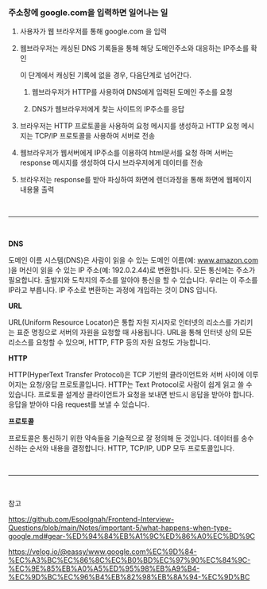 ### 주소창에 google.com을 입력하면 일어나는 일

1. 사용자가 웹 브라우저를 통해 google.com 을 입력

2. 웹브라우저는 캐싱된 DNS 기록들을 통해 해당 도메인주소와 대응하는 IP주소를 확인

   이 단계에서 캐싱된 기록에 없을 경우, 다음단계로 넘어간다.

   1. 웹브라우저가 HTTP를 사용하여 DNS에게 입력된 도메인 주소를 요청

   2. DNS가 웹브라우저에게 찾는 사이트의 IP주소를 응답

3. 브라우저는 HTTP 프로토콜을 사용하여 요청 메시지를 생성하고 HTTP 요청 메시지는 TCP/IP 프로토콜을 사용하여 서버로 전송

4. 웹브라우저가 웹서버에게 IP주소를 이용하여 html문서를 요청 하며 서버는 response 메시지를 생성하여 다시 브라우저에게 데이터를 전송

5. 브라우저는 response를 받아 파싱하여 화면에 렌더과정을 통해 화면에 웹페이지 내용물 출력

<br/>
<hr/>
<br/>

**DNS**

도메인 이름 시스템(DNS)은 사람이 읽을 수 있는 도메인 이름(예: www.amazon.com )을 머신이 읽을 수 있는 IP 주소(예: 192.0.2.44)로 변환합니다. 모든 통신에는 주소가 필요합니다. 출발지와 도착지의 주소를 알아야 통신을 할 수 있습니다. 우리는 이 주소를 IP라고 부릅니다. IP 주소로 변환하는 과정에 개입하는 것이 DNS 입니다.

**URL**

URL(Uniform Resource Locator)은 통합 자원 지시자로 인터넷의 리소스를 가리키는 표준 명칭으로 서버의 자원을 요청할 때 사용됩니다. URL을 통해 인터넷 상의 모든 리소스를 요청할 수 있으며, HTTP, FTP 등의 자원 요청도 가능합니다.

**HTTP**

HTTP(HyperText Transfer Protocol)은 TCP 기반의 클라이언트와 서버 사이에 이루어지는 요청/응답 프로토콜입니다. HTTP는 Text Protocol로 사람이 쉽게 읽고 쓸 수 있습니다. 프로토콜 설계상 클라이언트가 요청을 보내면 반드시 응답을 받아야 합니다. 응답을 받아야 다음 request를 보낼 수 있습니다.

**프로토콜**

프로토콜은 통신하기 위한 약속들을 기술적으로 잘 정의해 둔 것입니다. 데이터를 송수신하는 순서와 내용을 결정합니다. HTTP, TCP/IP, UDP 모두 프로토콜입니다.

<br/>
<hr/>
<br/>

참고 <br/>

https://github.com/Esoolgnah/Frontend-Interview-Questions/blob/main/Notes/important-5/what-happens-when-type-google.md#gear-%ED%94%84%EB%A1%9C%ED%86%A0%EC%BD%9C

https://velog.io/@eassy/www.google.com%EC%9D%84-%EC%A3%BC%EC%86%8C%EC%B0%BD%EC%97%90%EC%84%9C-%EC%9E%85%EB%A0%A5%ED%95%98%EB%A9%B4-%EC%9D%BC%EC%96%B4%EB%82%98%EB%8A%94-%EC%9D%BC
